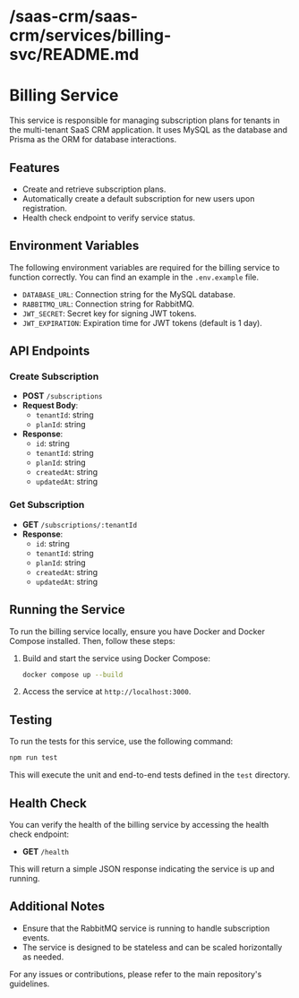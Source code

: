 # /saas-crm/saas-crm/services/billing-svc/README.md

# Billing Service

This service is responsible for managing subscription plans for tenants in the multi-tenant SaaS CRM application. It uses MySQL as the database and Prisma as the ORM for database interactions.

## Features

- Create and retrieve subscription plans.
- Automatically create a default subscription for new users upon registration.
- Health check endpoint to verify service status.

## Environment Variables

The following environment variables are required for the billing service to function correctly. You can find an example in the `.env.example` file.

- `DATABASE_URL`: Connection string for the MySQL database.
- `RABBITMQ_URL`: Connection string for RabbitMQ.
- `JWT_SECRET`: Secret key for signing JWT tokens.
- `JWT_EXPIRATION`: Expiration time for JWT tokens (default is 1 day).

## API Endpoints

### Create Subscription

- **POST** `/subscriptions`
- **Request Body**: 
  - `tenantId`: string
  - `planId`: string
- **Response**: 
  - `id`: string
  - `tenantId`: string
  - `planId`: string
  - `createdAt`: string
  - `updatedAt`: string

### Get Subscription

- **GET** `/subscriptions/:tenantId`
- **Response**: 
  - `id`: string
  - `tenantId`: string
  - `planId`: string
  - `createdAt`: string
  - `updatedAt`: string

## Running the Service

To run the billing service locally, ensure you have Docker and Docker Compose installed. Then, follow these steps:

1. Build and start the service using Docker Compose:
   ```bash
   docker compose up --build
   ```

2. Access the service at `http://localhost:3000`.

## Testing

To run the tests for this service, use the following command:

```bash
npm run test
```

This will execute the unit and end-to-end tests defined in the `test` directory.

## Health Check

You can verify the health of the billing service by accessing the health check endpoint:

- **GET** `/health`

This will return a simple JSON response indicating the service is up and running.

## Additional Notes

- Ensure that the RabbitMQ service is running to handle subscription events.
- The service is designed to be stateless and can be scaled horizontally as needed.

For any issues or contributions, please refer to the main repository's guidelines.